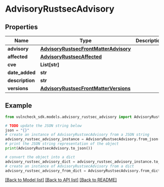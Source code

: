 # AdvisoryRustsecAdvisory


## Properties

Name | Type | Description | Notes
------------ | ------------- | ------------- | -------------
**advisory** | [**AdvisoryRustsecFrontMatterAdvisory**](AdvisoryRustsecFrontMatterAdvisory.md) |  | [optional] 
**affected** | [**AdvisoryRustsecAffected**](AdvisoryRustsecAffected.md) |  | [optional] 
**cve** | **List[str]** |  | [optional] 
**date_added** | **str** |  | [optional] 
**description** | **str** |  | [optional] 
**versions** | [**AdvisoryRustsecFrontMatterVersions**](AdvisoryRustsecFrontMatterVersions.md) |  | [optional] 

## Example

```python
from vulncheck_sdk.models.advisory_rustsec_advisory import AdvisoryRustsecAdvisory

# TODO update the JSON string below
json = "{}"
# create an instance of AdvisoryRustsecAdvisory from a JSON string
advisory_rustsec_advisory_instance = AdvisoryRustsecAdvisory.from_json(json)
# print the JSON string representation of the object
print(AdvisoryRustsecAdvisory.to_json())

# convert the object into a dict
advisory_rustsec_advisory_dict = advisory_rustsec_advisory_instance.to_dict()
# create an instance of AdvisoryRustsecAdvisory from a dict
advisory_rustsec_advisory_from_dict = AdvisoryRustsecAdvisory.from_dict(advisory_rustsec_advisory_dict)
```
[[Back to Model list]](../README.md#documentation-for-models) [[Back to API list]](../README.md#documentation-for-api-endpoints) [[Back to README]](../README.md)


